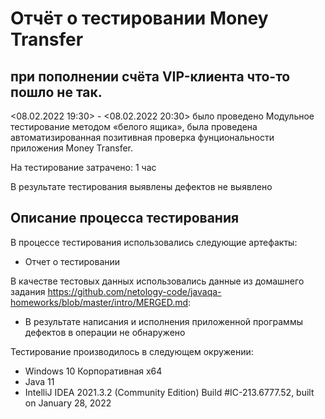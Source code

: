 # Отчёт о тестировании Money Transfer

## при пополнении счёта VIP-клиента что-то пошло не так.

<08.02.2022 19:30> - <08.02.2022 20:30> было проведено Модульное тестирование методом «белого ящика», была проведена автоматизированная позитивная проверка фунциональности приложения Money Transfer.

На тестирование затрачено: 1 час

В результате тестирования выявлены дефектов не выявлено

## Описание процесса тестирования

В процессе тестирования использовались следующие артефакты:
* Отчет о тестировании

В качестве тестовых данных использовались данные из домашнего задания https://github.com/netology-code/javaqa-homeworks/blob/master/intro/MERGED.md:
* В результате написания и исполнения приложенной программы дефектов в операции не обнаружено


Тестирование производилось в следующем окружении:
* Windows 10 Корпоративная х64
* Java 11
* IntelliJ IDEA 2021.3.2 (Community Edition) Build #IC-213.6777.52, built on January 28, 2022
